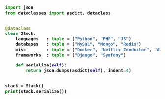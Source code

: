 <!-- Zero width character is used to put extra blank lines before and after code -->

<h3>
    
```python
​
import json
from dataclasses import asdict, dataclass


@dataclass
class Stack:
    languages   : tuple = ("Python", "PHP", "JS")
    databases   : tuple = ("MySQL", "Mongo", "Redis")
    misc        : tuple = ("Docker", "Netflix Conductor", "AWS")
    frameworks  : tuple = ("Django", "Symfony")

    def serialize(self):
        return json.dumps(asdict(self), indent=4)


stack = Stack()
print(stack.serialize())
​
```
</h3>
